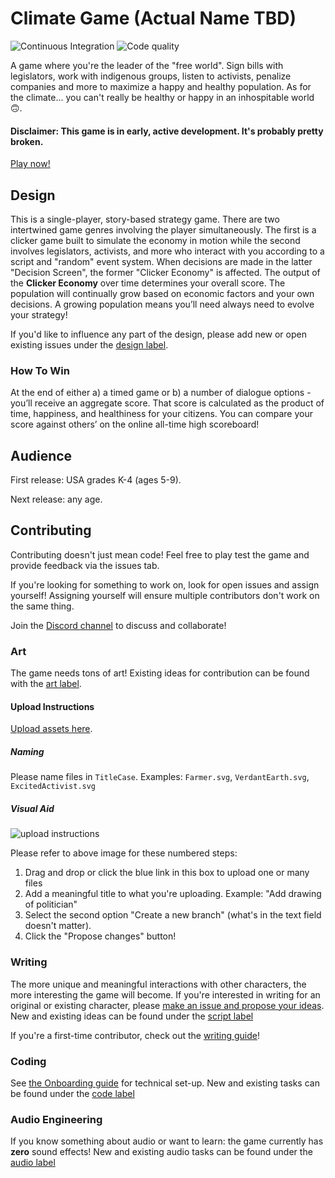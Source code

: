 # Climate Game (Actual Name TBD)

![Continuous Integration](https://github.com/thebritican/climate-game/workflows/Continuous%20Integration/badge.svg) ![Code quality](https://github.com/thebritican/climate-game/workflows/Code%20quality/badge.svg)

A game where you're the leader of the "free world". Sign bills with legislators, work with indigenous groups, listen to activists, penalize companies and more to maximize a happy and healthy population. As for the climate... you can't really be healthy or happy in an inhospitable world 🙃.

#### Disclaimer: This game is in early, active development. It's probably pretty broken.

[Play now!](http://gregziegan.com/climate-game)

## Design

This is a single-player, story-based strategy game. There are two intertwined game genres involving the player simultaneously. The first is a clicker game built to simulate the economy in motion while the second involves legislators, activists, and more who interact with you according to a script and "random" event system. When decisions are made in the latter "Decision Screen", the former "Clicker Economy" is affected. The output of the **Clicker Economy** over time determines your overall score. The population will continually grow based on economic factors and your own decisions. A growing population means you’ll need always need to evolve your strategy!

If you'd like to influence any part of the design, please add new or open existing issues under the [design label](https://github.com/thebritican/climate-game/labels/design).

### How To Win

At the end of either a) a timed game or b) a number of dialogue options - you’ll receive an aggregate score. That score is calculated as the product of time, happiness, and healthiness for your citizens. You can compare your score against others’ on the online all-time high scoreboard!

## Audience

First release: USA grades K-4 (ages 5-9).

Next release: any age.

## Contributing

Contributing doesn't just mean code! Feel free to play test the game and provide feedback via the issues tab.

If you're looking for something to work on, look for open issues and assign yourself! Assigning yourself will ensure multiple contributors don't work on the same thing.

Join the [Discord channel](https://discord.gg/Wu9ZK9) to discuss and collaborate!

### Art

The game needs tons of art! Existing ideas for contribution can be found with the [art label](https://github.com/thebritican/climate-game/labels/art).

#### Upload Instructions

[Upload assets here](https://github.com/thebritican/climate-game/upload/main/src/public).

##### Naming

Please name files in `TitleCase`. Examples: `Farmer.svg`, `VerdantEarth.svg`, `ExcitedActivist.svg`

##### Visual Aid

![upload instructions](https://user-images.githubusercontent.com/3099999/97197513-bcbf4500-177b-11eb-9913-09f1b485cc0a.png)

Please refer to above image for these numbered steps:

1. Drag and drop or click the blue link in this box to upload one or many files
1. Add a meaningful title to what you're uploading. Example: "Add drawing of politician"
1. Select the second option "Create a new branch" (what's in the text field doesn't matter).
1. Click the "Propose changes" button!

### Writing

The more unique and meaningful interactions with other characters, the more interesting the game will become. If you're interested in writing for an original or existing character, please [make an issue and propose your ideas](https://github.com/thebritican/climate-game/issues/new?assignees=&labels=script&template=script-idea.md&title=).
New and existing ideas can be found under the [script label](https://github.com/thebritican/climate-game/labels/script)

If you're a first-time contributor, check out the [writing guide](./writing-docs/guide.md)!

### Coding

See [the Onboarding guide](./dev-docs/onboarding.md) for technical set-up.
New and existing tasks can be found under the [code label](https://github.com/thebritican/climate-game/labels/label)

### Audio Engineering

If you know something about audio or want to learn: the game currently has **zero** sound effects!
New and existing audio tasks can be found under the [audio label](https://github.com/thebritican/climate-game/labels/audio)
